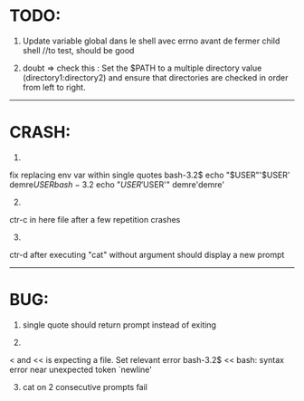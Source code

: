 # TODO:
1) Update variable global dans le shell avec errno avant de fermer child shell //to test, should be good

2) doubt => check this : Set the $PATH to a multiple directory value (directory1:directory2) and ensure that directories are checked in order from left to right.


--------

# CRASH:
1) 
fix replacing env var within single quotes
bash-3.2$ echo "$USER"'$USER'
demre$USER
bash-3.2$ echo "$USER'$USER'"
demre'demre'

2) 
ctr-c in here file after a few repetition crashes

3) 
ctr-d after executing "cat" without argument should display a new prompt



--------

# BUG:

1) single quote should return prompt instead of exiting

2)  
< and <<  is expecting a file. Set relevant error
bash-3.2$ <<
bash: syntax error near unexpected token `newline'

3) cat on 2 consecutive prompts fail
